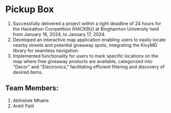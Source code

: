 # Pickup Box

1) Successfully delivered a project within a tight deadline of 24 hours for the Hackathon Competition (HACKBU) at Binghamton University held from January 16, 2024, to January 17, 2024.
2) Developed an interactive map application enabling users to easily locate nearby streets and potential giveaway spots, integrating the KivyMD library for seamless navigation.
3) Implemented functionality for users to mark specific locations on the map where free giveaway products are available, categorized into "Decor" and "Electronics," facilitating efficient filtering and discovery of desired items.

## Team Members:
1) Abhishek Mhatre
2) Ankit Patil
